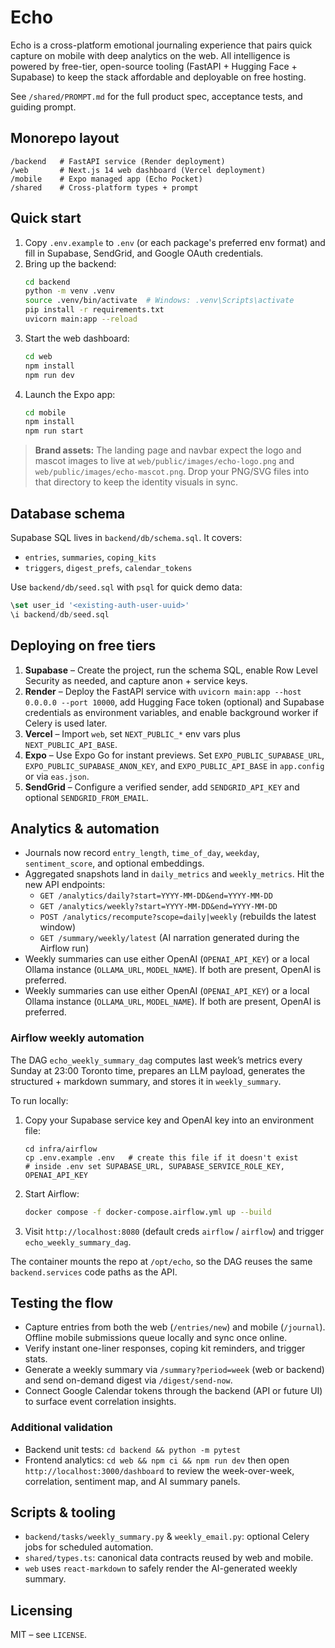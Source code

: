 # Echo

Echo is a cross-platform emotional journaling experience that pairs quick capture on mobile with deep analytics on the web. All intelligence is powered by free-tier, open-source tooling (FastAPI + Hugging Face + Supabase) to keep the stack affordable and deployable on free hosting.

See `/shared/PROMPT.md` for the full product spec, acceptance tests, and guiding prompt.

## Monorepo layout

```
/backend   # FastAPI service (Render deployment)
/web       # Next.js 14 web dashboard (Vercel deployment)
/mobile    # Expo managed app (Echo Pocket)
/shared    # Cross-platform types + prompt
```

## Quick start

1. Copy `.env.example` to `.env` (or each package's preferred env format) and fill in Supabase, SendGrid, and Google OAuth credentials.
2. Bring up the backend:
   ```bash
   cd backend
   python -m venv .venv
   source .venv/bin/activate  # Windows: .venv\Scripts\activate
   pip install -r requirements.txt
   uvicorn main:app --reload
   ```
3. Start the web dashboard:
   ```bash
   cd web
   npm install
   npm run dev
   ```
4. Launch the Expo app:
   ```bash
   cd mobile
   npm install
   npm run start
   ```

> **Brand assets:** The landing page and navbar expect the logo and mascot images to live at `web/public/images/echo-logo.png` and `web/public/images/echo-mascot.png`. Drop your PNG/SVG files into that directory to keep the identity visuals in sync.

## Database schema

Supabase SQL lives in `backend/db/schema.sql`. It covers:
- `entries`, `summaries`, `coping_kits`
- `triggers`, `digest_prefs`, `calendar_tokens`

Use `backend/db/seed.sql` with `psql` for quick demo data:

```sql
\set user_id '<existing-auth-user-uuid>'
\i backend/db/seed.sql
```

## Deploying on free tiers

1. **Supabase** – Create the project, run the schema SQL, enable Row Level Security as needed, and capture anon + service keys.
2. **Render** – Deploy the FastAPI service with `uvicorn main:app --host 0.0.0.0 --port 10000`, add Hugging Face token (optional) and Supabase credentials as environment variables, and enable background worker if Celery is used later.
3. **Vercel** – Import `web`, set `NEXT_PUBLIC_*` env vars plus `NEXT_PUBLIC_API_BASE`.
4. **Expo** – Use Expo Go for instant previews. Set `EXPO_PUBLIC_SUPABASE_URL`, `EXPO_PUBLIC_SUPABASE_ANON_KEY`, and `EXPO_PUBLIC_API_BASE` in `app.config` or via `eas.json`.
5. **SendGrid** – Configure a verified sender, add `SENDGRID_API_KEY` and optional `SENDGRID_FROM_EMAIL`.

## Analytics & automation

- Journals now record `entry_length`, `time_of_day`, `weekday`, `sentiment_score`, and optional embeddings.
- Aggregated snapshots land in `daily_metrics` and `weekly_metrics`. Hit the new API endpoints:
  - `GET /analytics/daily?start=YYYY-MM-DD&end=YYYY-MM-DD`
  - `GET /analytics/weekly?start=YYYY-MM-DD&end=YYYY-MM-DD`
  - `POST /analytics/recompute?scope=daily|weekly` (rebuilds the latest window)
  - `GET /summary/weekly/latest` (AI narration generated during the Airflow run)
- Weekly summaries can use either OpenAI (`OPENAI_API_KEY`) or a local Ollama instance (`OLLAMA_URL`, `MODEL_NAME`). If both are present, OpenAI is preferred.
- Weekly summaries can use either OpenAI (`OPENAI_API_KEY`) or a local Ollama instance (`OLLAMA_URL`, `MODEL_NAME`). If both are present, OpenAI is preferred.

### Airflow weekly automation

The DAG `echo_weekly_summary_dag` computes last week’s metrics every Sunday at 23:00 Toronto time, prepares an LLM payload, generates the structured + markdown summary, and stores it in `weekly_summary`.

To run locally:

1. Copy your Supabase service key and OpenAI key into an environment file:
   ```
   cd infra/airflow
   cp .env.example .env   # create this file if it doesn't exist
   # inside .env set SUPABASE_URL, SUPABASE_SERVICE_ROLE_KEY, OPENAI_API_KEY
   ```
2. Start Airflow:
   ```bash
   docker compose -f docker-compose.airflow.yml up --build
   ```
3. Visit `http://localhost:8080` (default creds `airflow` / `airflow`) and trigger `echo_weekly_summary_dag`.

The container mounts the repo at `/opt/echo`, so the DAG reuses the same `backend.services` code paths as the API.

## Testing the flow

- Capture entries from both the web (`/entries/new`) and mobile (`/journal`). Offline mobile submissions queue locally and sync once online.
- Verify instant one-liner responses, coping kit reminders, and trigger stats.
- Generate a weekly summary via `/summary?period=week` (web or backend) and send on-demand digest via `/digest/send-now`.
- Connect Google Calendar tokens through the backend (API or future UI) to surface event correlation insights.

### Additional validation

- Backend unit tests: `cd backend && python -m pytest`
- Frontend analytics: `cd web && npm ci && npm run dev` then open `http://localhost:3000/dashboard` to review the week-over-week, correlation, sentiment map, and AI summary panels.

## Scripts & tooling

- `backend/tasks/weekly_summary.py` & `weekly_email.py`: optional Celery jobs for scheduled automation.
- `shared/types.ts`: canonical data contracts reused by web and mobile.
- `web` uses `react-markdown` to safely render the AI-generated weekly summary.

## Licensing

MIT – see `LICENSE`.

